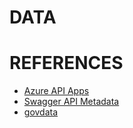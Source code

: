 







# DATA


# REFERENCES

* [Azure API Apps](https://azure.microsoft.com/en-us/documentation/articles/app-service-api-apps-why-best-platform/)
* [Swagger API Metadata](http://swagger.io/)
* [govdata](http://data.gov.tw/node/6006)